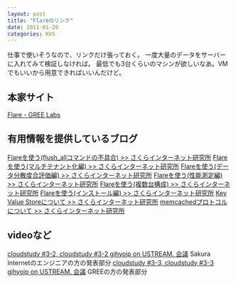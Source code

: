 ```yaml
---
layout: post
title: "Flareのリンク"
date: 2011-01-20
categories: KVS
---
```

仕事で使いそうなので、リンクだけ張っておく。
一度大量のデータをサーバーに入れてみて検証しなければ。
最低でも3台くらいのマシンが欲しいなあ。VMでもいいから用意できればいいんだけど。

## 本家サイト
[Flare  - GREE Labs](http://labs.gree.jp/Top/OpenSource/Flare.html)

## 有用情報を提供しているブログ
[Flareを使う(flush_allコマンドの不具合) >> さくらインターネット研究所](http://research.sakura.ad.jp/2010/08/27/flare-flushall/)
[Flareを使う(マルチテナント化編) >> さくらインターネット研究所](http://research.sakura.ad.jp/2010/08/10/flare-multi/)
[Flareを使う(データ分散度合評価編) >> さくらインターネット研究所](http://research.sakura.ad.jp/2010/07/26/flare-keydist/)
[Flareを使う(性能測定編) >> さくらインターネット研究所](http://research.sakura.ad.jp/2010/06/14/flare-measure1/)
[Flareを使う(複数台構成) >> さくらインターネット研究所](http://research.sakura.ad.jp/2010/05/12/flare-servers1/)
[Flareを使う(インストール編) >> さくらインターネット研究所](http://research.sakura.ad.jp/2010/04/27/flare-install/)
[Key Value Storeについて >> さくらインターネット研究所](http://research.sakura.ad.jp/2010/03/17/kvs-intro/)
[memcachedプロトコルについて >> さくらインターネット研究所](http://research.sakura.ad.jp/2010/03/26/kvs-memcached/)

## videoなど
[cloudstudy #3-2, cloudstudy #3-2 gihyojp on USTREAM. 会議](http://www.ustream.tv/recorded/11463341)
 Sakura Internetのエンジニアの方の発表部分
[cloudstudy #3-3, cloudstudy #3-3 gihyojp on USTREAM. 会議](http://www.ustream.tv/recorded/11463551)
 GREEの方の発表部分
